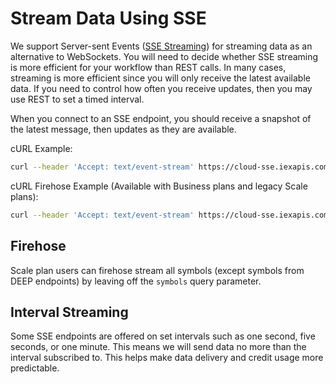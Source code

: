 # Stream Data Using SSE

We support Server-sent Events ([SSE Streaming](https://en.wikipedia.org/wiki/Server-sent_events)) for streaming data as an alternative to WebSockets. You will need to decide whether SSE streaming is more efficient for your workflow than REST calls. In many cases, streaming is more efficient since you will only receive the latest available data. If you need to control how often you receive updates, then you may use REST to set a timed interval.

When you connect to an SSE endpoint, you should receive a snapshot of the latest message, then updates as they are available.

cURL Example:

```bash
curl --header 'Accept: text/event-stream' https://cloud-sse.iexapis.com/v1/stocksUS\?symbols\=spy\&token\=YOUR_TOKEN
```

cURL Firehose Example (Available with Business plans and legacy Scale plans):

```bash
curl --header 'Accept: text/event-stream' https://cloud-sse.iexapis.com/v1/stocksUS\?token\=YOUR_TOKEN
```

## Firehose

Scale plan users can firehose stream all symbols (except symbols from DEEP endpoints) by leaving off the `symbols` query parameter.

## Interval Streaming

Some SSE endpoints are offered on set intervals such as one second, five seconds, or one minute. This means we will send data no more than the interval subscribed to. This helps make data delivery and credit usage more predictable.